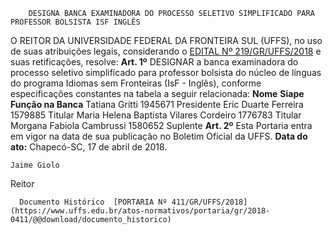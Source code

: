         DESIGNA BANCA EXAMINADORA DO PROCESSO SELETIVO SIMPLIFICADO PARA PROFESSOR BOLSISTA ISF INGLÊS  

 O REITOR DA UNIVERSIDADE FEDERAL DA FRONTEIRA SUL (UFFS), no uso de suas atribuições legais, considerando o [EDITAL Nº 219/GR/UFFS/2018](https://www.uffs.edu.br/atos-normativos/edital/gr/2018-0219)  e suas retificações, resolve:   **Art. 1º** DESIGNAR a banca examinadora do processo seletivo simplificado para professor bolsista do núcleo de línguas do programa Idiomas sem Fronteiras (IsF - Inglês), conforme especificações constantes na tabela a seguir relacionada:     **Nome**    **Siape**    **Função na Banca**      Tatiana Gritti   1945671   Presidente     Eric Duarte Ferreira   1579885   Titular     Maria Helena Baptista Vilares Cordeiro   1776783   Titular     Morgana Fabiola Cambrussi   1580652   Suplente       **Art. 2º** Esta Portaria entra em vigor na data de sua publicação no Boletim Oficial da UFFS.      **Data do ato:** Chapecó-SC, 17 de abril de 2018.   
 

    Jaime Giolo   
 Reitor 

      Documento Histórico  [PORTARIA Nº 411/GR/UFFS/2018](https://www.uffs.edu.br/atos-normativos/portaria/gr/2018-0411/@@download/documento_historico)     
      